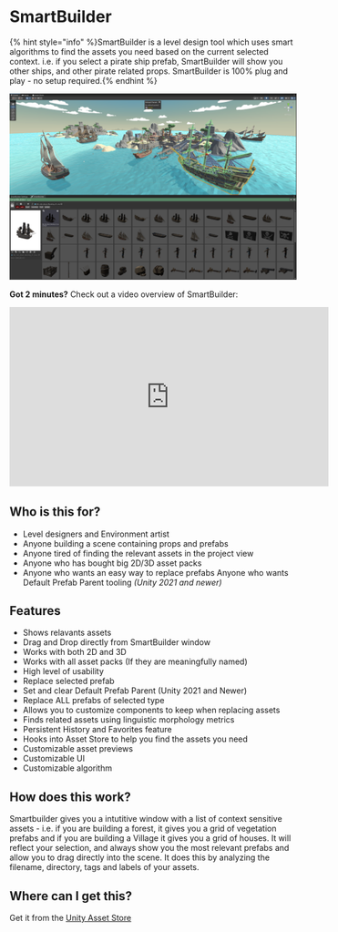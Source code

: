 # SmartBuilder

{% hint style="info" %}SmartBuilder is a level design tool which uses smart algorithms to find the assets you need based on the current selected context. i.e. if you select a pirate ship prefab, SmartBuilder will show you other ships, and other pirate related props. SmartBuilder is 100% plug and play - no setup required.{% endhint %}

![SmartBuilder](/images/GettingStarted.png "Get the assets you need, when you need them")

**Got 2 minutes?** Check out a video overview of SmartBuilder:

<iframe width="560" height="315" src="https://www.youtube.com/embed/O8PZFflOFlE" title="YouTube video player" frameborder="0" allow="accelerometer; autoplay; clipboard-write; encrypted-media; gyroscope; picture-in-picture" allowfullscreen></iframe>

## Who is this for?

- Level designers and Environment artist
- Anyone building a scene containing props and prefabs
- Anyone tired of finding the relevant assets in the project view
- Anyone who has bought big 2D/3D asset packs
- Anyone who wants an easy way to replace prefabs
Anyone who wants Default Prefab Parent tooling *(Unity 2021 and newer)*

## Features

- Shows relavants assets
- Drag and Drop directly from SmartBuilder window
- Works with both 2D and 3D
- Works with all asset packs (If they are meaningfully named)
- High level of usability
- Replace selected prefab
- Set and clear Default Prefab Parent (Unity 2021 and Newer)
- Replace ALL prefabs of selected type
- Allows you to customize components to keep when replacing assets
- Finds related assets using linguistic morphology metrics
- Persistent History and Favorites feature
- Hooks into Asset Store to help you find the assets you need
- Customizable asset previews
- Customizable UI
- Customizable algorithm

## How does this work?

Smartbuilder gives you a intutitive window with a list of context sensitive assets - i.e. if you are building a forest, it gives you a grid of vegetation prefabs and if you are building a Village it gives you a grid of houses. It will reflect your selection, and always show you the most relevant prefabs and allow you to drag directly into the scene. It does this by analyzing the filename, directory, tags and labels of your assets.

## Where can I get this?

Get it from the [Unity Asset Store](
https://prf.hn/click/camref:1011l4Izm/pubref:Forum/ar:Main/destination:https%3A%2F%2Fassetstore.unity.com%2Fpackages%2Fslug%2F206777)